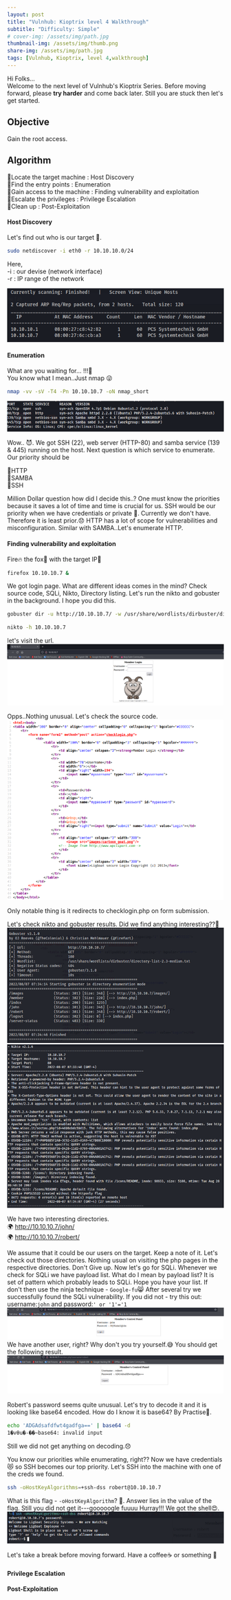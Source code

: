 ```yaml
---
layout: post
title: "Vulnhub: Kioptrix level 4 Walkthrough"
subtitle: "Difficulty: Simple"
# cover-img: /assets/img/path.jpg
thumbnail-img: /assets/img/thumb.png
share-img: /assets/img/path.jpg
tags: [Vulnhub, Kioptrix, level 4,walkthrough]
---
```


Hi Folks...  
Welcome to the next level of Vulnhub's Kioptrix Series.
Before moving forward, please **try harder** and come back later. Still you are stuck then let's get started.

## Objective
Gain the root access.

## Algorithm
📌Locate the target machine : Host Discovery  
📌Find the entry points : Enumeration  
📌Gain access to the machine : Finding vulnerability and exploitation  
📌Escalate the privileges : Privilege Escalation  
📌Clean up : Post-Exploitation  

#### Host Discovery
Let's find out who is our target 👻. 
```bash
sudo netdiscover -i eth0 -r 10.10.10.0/24
```
Here,  
-i : our devise (network interface)  
-r : IP range of the network  

![Host Discovery](/assets/img/vulnhub/kioptrix/lvl4/host_discovery.png "Host Discovery")

#### Enumeration
What are you waiting for... !!!🧰    
You know what I mean..Just nmap 😜
```bash
nmap -vv -sV -T4 -Pn 10.10.10.7 -oN nmap_short
```

![Nmap Result0](/assets/img/vulnhub/kioptrix/lvl4/nmap_result.png "Service Enumeration")

Wow.. 😈. We got SSH (22), web server (HTTP-80) and samba service (139 & 445) running on the host. Next question is which service to enumerate.
Our priority should be  

📍HTTP  
📍SAMBA  
📍SSH  

Million Dollar question how did I decide this..? One must know the priorities because it saves a lot of time and time is crucial for us. SSH would be our priority
when we have credentials or private 🔑. Currently we don't have. Therefore it is least prior.😞 HTTP has a lot of scope for vulnerabilities and misconfiguration.
Similar with SAMBA..Let's enumerate HTTP.

#### Finding vulnerability and exploitation
Fire🔥 the fox🦊 with the target IP🎯
```bash
firefox 10.10.10.7 &
```
We got login page. What are different ideas comes in the mind? Check source code, SQLi, Nikto, Directory listing. Let's run the nikto and gobuster in the background.
I hope you did this. 
```bash
gobuster dir -u http://10.10.10.7/ -w /usr/share/wordlists/dirbuster/directory-list-2.3-medium.txt -t 100 
```
```bash
nikto -h 10.10.10.7 
```

let's visit the url.
![Login Page](/assets/img/vulnhub/kioptrix/lvl4/login_page.png "Login Page")  

 Opps..Nothing unusual. Let's check the source code.   
![Source Code](/assets/img/vulnhub/kioptrix/lvl4/source_code.png "Source Code")  

Only notable thing is it redirects to checklogin.php on form submission.

Let's check nikto and gobuster results. Did we find anything interesting??🤔  
![gobuster dir](/assets/img/vulnhub/kioptrix/lvl4/gobuster.png "Directory Listing")   
![nikto](/assets/img/vulnhub/kioptrix/lvl4/nikto.png "Nikto") 

We have two interesting directories.  
🌍 http://10.10.10.7/john/  
🌍 http://10.10.10.7/robert/

We assume that it could be our users on the target. Keep a note of it. Let's check out those directories. 
Nothing usual on visiting the php pages in the respective directories. Don't Give up. Now let's go for SQLi. Whenever we check for SQLi we have payload list.
What do I mean by payload list? It is set of pattern which probably leads to SQLi. Hope you have your list. If don't then use the ninja technique - ```Google-fu```😸
After several try we successfully found the SQLi vulnerability. If you did not - try this out: username:```john``` and password:```' or '1'='1```
![John's Credentials](/assets/img/vulnhub/kioptrix/lvl4/john_cred.png "John's Credentials") 
We have another user, right? Why don't you try yourself.😅 You should get the following result.  
![Robert's Credentials](/assets/img/vulnhub/kioptrix/lvl4/robert_cred.png "Robert's Credentials")

Robert's password seems quite unusual. Let's try to decode it and it is looking like base64 encoded. How do I know it is base64? By Practise🤴.
```bash
echo 'ADGAdsafdfwt4gadfga==' | base64 -d                          
1�vƟu�-��~base64: invalid input
```
Still we did not get anything on decoding.😞

You know our priorities while enumerating, right?? Now we have credentials😻 so SSH becomes our top priority. Let's SSH into the machine with one of the creds we found.
```bash
ssh -oHostKeyAlgorithms=+ssh-dss robert@10.10.10.7
```
What is this flag - ```-oHostKeyAlgorithm```? 🤔. Answer lies in the value of the flag. Still you did not get it---gooooogle fuuuu
Hurray!!! We got the shell😍. 
![Robert's SSH](/assets/img/vulnhub/kioptrix/lvl4/robert_ssh.png "Robert's SSH")  

Let's take a break before moving forward. Have a coffee☕ or something 🧋

#### Privilege Escalation

#### Post-Exploitation

